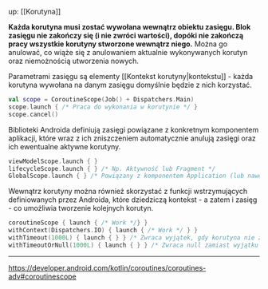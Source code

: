 up: [[Korutyna]]

**Każda korutyna musi zostać wywołana wewnątrz obiektu zasięgu. Blok zasięgu nie zakończy się (i nie zwróci wartości), dopóki nie zakończą pracy wszystkie korutyny stworzone wewnątrz niego.** Można go anulować, co wiąże się z anulowaniem aktualnie wykonywanych korutyn oraz niemożnością utworzenia nowych.

Parametrami zasięgu są elementy [[Kontekst korutyny|kontekstu]] - każda korutyna wywołana na danym zasięgu domyślnie będzie z nich korzystać.

```kotlin
val scope = CoroutineScope(Job() + Dispatchers.Main)
scope.launch { /* Praca do wykonania w korutynie */ }
scope.cancel()
```

Biblioteki Androida definiują zasięgi powiązane z konkretnym komponentem aplikacji, które wraz z ich zniszczeniem automatycznie anulują zasięgi oraz ich ewentualne aktywne korutyny.

```kotlin
viewModelScope.launch { } 
lifecycleScope.launch { } /* Np. Aktywność lub Fragment */
GlobalScope.launch { } /* Powiązany z komponentem Application (lub nawet jej procesem) */
```

Wewnątrz korutyny można również skorzystać z funkcji wstrzymujących definiowanych przez Androida, które dziedziczą kontekst - a zatem i zasięg - co umożliwia tworzenie kolejnych korutyn.

```kotlin
coroutineScope { launch { /* Work */} }
withContext(Dispatchers.IO) { launch { /* Work */ } }
withTimeout(1000L) { launch { } } /* Zwraca wyjątek, gdy korutyna nie zdąży w czasie */
withTimeoutOrNull(1000L) { launch { } } /* Zwraca null zamiast wyjątku */
```

---
https://developer.android.com/kotlin/coroutines/coroutines-adv#coroutinescope
